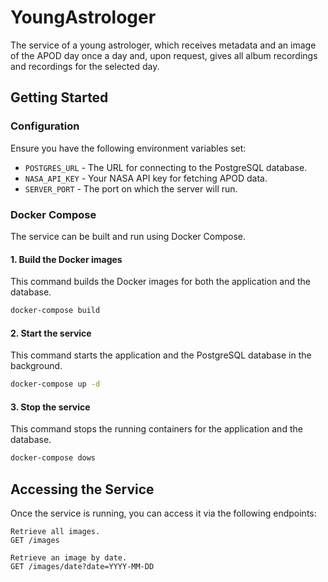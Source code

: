 # YoungAstrologer
The service of a young astrologer, which receives metadata and an image of the APOD day once a day and, upon request, gives all album recordings and recordings for the selected day.

## Getting Started

### Configuration

Ensure you have the following environment variables set:

- `POSTGRES_URL` - The URL for connecting to the PostgreSQL database.
- `NASA_API_KEY` - Your NASA API key for fetching APOD data.
- `SERVER_PORT` - The port on which the server will run.


### Docker Compose

The service can be built and run using Docker Compose.

#### 1. Build the Docker images

This command builds the Docker images for both the application and the database.

```sh
docker-compose build
```

#### 2. Start the service

This command starts the application and the PostgreSQL database in the background.

```sh
docker-compose up -d
```

#### 3. Stop the service

This command stops the running containers for the application and the database.

```sh
docker-compose dows
```

## Accessing the Service

Once the service is running, you can access it via the following endpoints:

    Retrieve all images.
    GET /images

    Retrieve an image by date.
    GET /images/date?date=YYYY-MM-DD